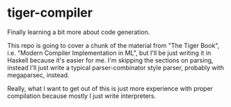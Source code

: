 # tiger-compiler
Finally learning a bit more about code generation.

This repo is going to cover a chunk of the material from "The Tiger Book", i.e. "Modern Compiler Implementation in ML", but I'll be just writing it in Haskell because it's easier for me. I'm skipping the sections on parsing, instead I'll just write a typical parser-combinator style parser, probably with megaparsec, instead. 

Really, what I want to get out of this is just more experience with proper compilation because mostly I just write interpreters. 
